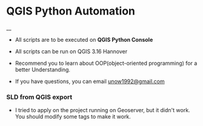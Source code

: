 # QGIS Python Automation
__
* All scripts are to be executed on **QGIS Python Console**
* All scripts can be run on QGIS 3.16 Hannover

* Recommend you to learn about OOP(object-oriented programming) for a better Understanding.

* If you have questions, you can email unow1992@gmail.com


### SLD from QGIS export
  
* I tried to apply on the project running on Geoserver, but it didn't work. You should modify some tags to make it work.
